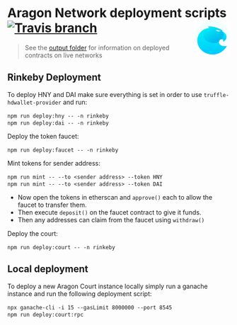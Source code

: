# Aragon Network deployment scripts <img align="right" src=".github/assets/aragon.svg" height="80px" /> [![Travis branch](https://img.shields.io/travis/aragon/aragon-court/development.svg?style=for-the-badge)](https://travis-ci.com/aragon/aragon-court/)

> See the [output folder](./data/output) for information on deployed contracts on live networks

## Rinkeby Deployment

To deploy HNY and DAI make sure everything is set in order to use `truffle-hdwallet-provider` and run:
```
npm run deploy:hny -- -n rinkeby
npm run deploy:dai -- -n rinkeby
```

Deploy the token faucet:
```
npm run deploy:faucet -- -n rinkeby
```

Mint tokens for sender address:
```
npm run mint -- --to <sender address> --token HNY 
npm run mint -- --to <sender address> --token DAI 
```
- Now open the tokens in etherscan and `approve()` each to allow the faucet to transfer them.  
- Then execute `deposit()` on the faucet contract to give it funds.  
- Then any addresses can claim from the faucet using `withdraw()`

Deploy the court:
```
npm run deploy:court -- -n rinkeby
```


## Local deployment

To deploy a new Aragon Court instance locally simply run a ganache instance and run the following deployment script:

```
npx ganache-cli -i 15 --gasLimit 8000000 --port 8545
npm run deploy:court:rpc
```

